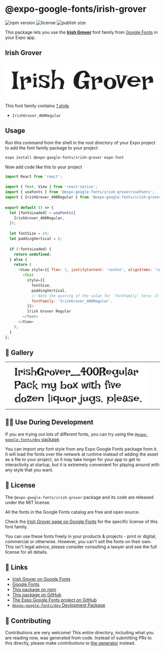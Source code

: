 # @expo-google-fonts/irish-grover

![npm version](https://flat.badgen.net/npm/v/@expo-google-fonts/irish-grover)
![license](https://flat.badgen.net/github/license/expo/google-fonts)
![publish size](https://flat.badgen.net/packagephobia/install/@expo-google-fonts/irish-grover)

This package lets you use the [**Irish Grover**](https://fonts.google.com/specimen/Irish+Grover) font family from [Google Fonts](https://fonts.google.com/) in your Expo app.

## Irish Grover

![Irish Grover](./font-family.png)

This font family contains [1 style](#-gallery).

- `IrishGrover_400Regular`

## Usage

Run this command from the shell in the root directory of your Expo project to add the font family package to your project
```sh
expo install @expo-google-fonts/irish-grover expo-font
```

Now add code like this to your project
```js
import React from 'react';

import { Text, View } from 'react-native';
import { useFonts } from '@expo-google-fonts/irish-grover/useFonts';
import { IrishGrover_400Regular } from '@expo-google-fonts/irish-grover/400Regular';

export default () => {
  let [fontsLoaded] = useFonts({
    IrishGrover_400Regular,
  });

  let fontSize = 24;
  let paddingVertical = 6;

  if (!fontsLoaded) {
    return undefined;
  } else {
    return (
      <View style={{ flex: 1, justifyContent: 'center', alignItems: 'center' }}>
        <Text
          style={{
            fontSize,
            paddingVertical,
            // Note the quoting of the value for `fontFamily` here; it expects a string!
            fontFamily: 'IrishGrover_400Regular',
          }}>
          Irish Grover Regular
        </Text>
      </View>
    );
  }
};

```

## 🔡 Gallery


||||
|-|-|-|
|![IrishGrover_400Regular](.//400Regular/IrishGrover_400Regular.ttf.png)||||


## 👩‍💻 Use During Development

If you are trying out lots of different fonts, you can try using the [`@expo-google-fonts/dev` package](https://github.com/expo/google-fonts/tree/master/font-packages/dev#readme).

You can import *any* font style from any Expo Google Fonts package from it. It will load the fonts
over the network at runtime instead of adding the asset as a file to your project, so it may take longer
for your app to get to interactivity at startup, but it is extremely convenient
for playing around with any style that you want.

## 📖 License

The `@expo-google-fonts/irish-grover` package and its code are released under the MIT license.

All the fonts in the Google Fonts catalog are free and open source.

Check the [Irish Grover page on Google Fonts](https://fonts.google.com/specimen/Irish+Grover) for the specific license of this font family.

You can use these fonts freely in your products & projects - print or digital, commercial or otherwise. However, you can't sell the fonts on their own. This isn't legal advice, please consider consulting a lawyer and see the full license for all details.

## 🔗 Links

- [Irish Grover on Google Fonts](https://fonts.google.com/specimen/Irish+Grover)
- [Google Fonts](https://fonts.google.com/)
- [This package on npm](https://www.npmjs.com/package/@expo-google-fonts/irish-grover)
- [This package on GitHub](https://github.com/expo/google-fonts/tree/master/font-packages/irish-grover)
- [The Expo Google Fonts project on GitHub](https://github.com/expo/google-fonts)
- [`@expo-google-fonts/dev` Devlopment Package](https://github.com/expo/google-fonts/tree/master/font-packages/dev)

## 🤝 Contributing

Contributions are very welcome! This entire directory, including what you are reading now, was generated from code. Instead of submitting PRs to this directly, please make contributions to [the generator](https://github.com/expo/google-fonts/tree/master/packages/generator) instead.
